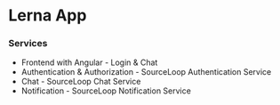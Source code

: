 # Lerna App

### Services

- Frontend with Angular - Login & Chat
- Authentication & Authorization - SourceLoop Authentication Service
- Chat - SourceLoop Chat Service
- Notification - SourceLoop Notification Service
